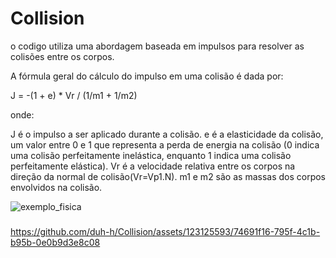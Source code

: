 # Collision


o codigo utiliza uma abordagem baseada em impulsos para resolver as colisões entre os corpos.

A fórmula geral do cálculo do impulso em uma colisão é dada por:

J = -(1 + e) * Vr / (1/m1 + 1/m2)

onde:

J é o impulso a ser aplicado durante a colisão.
e é a elasticidade da colisão, um valor entre 0 e 1 que representa a perda de energia na colisão (0 indica uma colisão perfeitamente inelástica, enquanto 1 indica uma colisão perfeitamente elástica).
Vr é a velocidade relativa entre os corpos na direção da normal de colisão(Vr=Vp1.N).
m1 e m2 são as massas dos corpos envolvidos na colisão.







![exemplo_fisica](https://github.com/duh-h/Collision/assets/123125593/f7799f59-cdb8-489e-8cac-14ae5d5a54de)


###













https://github.com/duh-h/Collision/assets/123125593/74691f16-795f-4c1b-b95b-0e0b9d3e8c08

